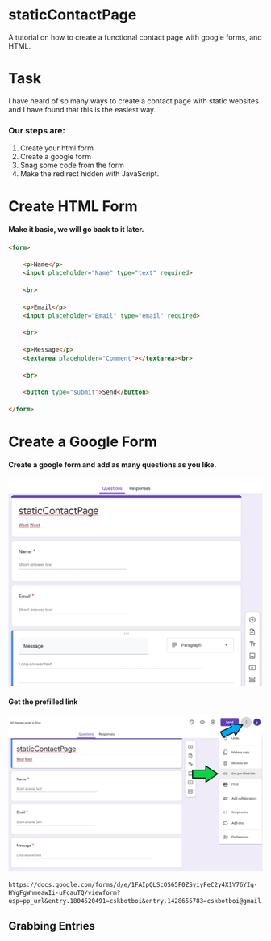 # staticContactPage
A tutorial on how to create a functional contact page with google forms, and HTML.

# Task 
I have heard of so many ways to create a contact page with static websites and I have found that this is the easiest way. 

### Our steps are:
1. Create your html form
2. Create a google form
3. Snag some code from the form 
4. Make the redirect hidden with JavaScript.

# Create HTML Form 
#### Make it basic, we will go back to it later.

```html 
<form>

    <p>Name</p>
    <input placeholder="Name" type="text" required>

    <br>

    <p>Email</p>
    <input placeholder="Email" type="email" required>

    <br>
    
    <p>Message</p>
    <textarea placeholder="Comment"></textarea><br>
    
    <br>

    <button type="submit">Send</button>
  
</form>
```

# Create a Google Form 

#### Create a google form and add as many questions as you like.
![Questions](questions.png "Optional Title")

#### Get the prefilled link
![Pre-filled Link](pre-filled-link.png "Optional Title")

```
https://docs.google.com/forms/d/e/1FAIpQLScOS65F0ZSyiyFeC2y4X1Y76YIg-HYgFgWhmeawIi-uFcauTQ/viewform?usp=pp_url&entry.1804520491=cskbotboi&entry.1428655783=cskbotboi@gmail.com&entry.877185975=Hello!
```

## Grabbing Entries 


